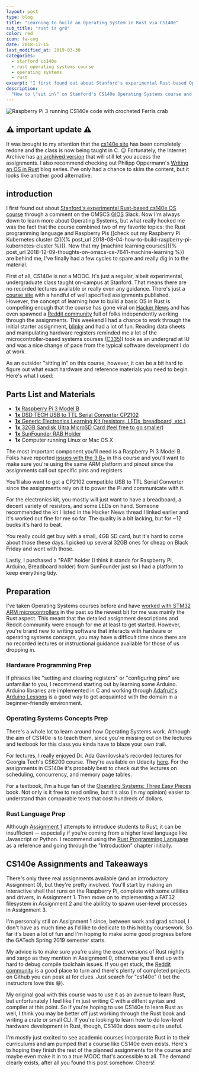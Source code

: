 ```yaml
---
layout: post
type: blog
title: "Learning to build an Operating System in Rust via CS140e"
sub_title: "rust is gr8"
color: red
icon: fa-cog
date: 2018-12-15
last_modified_at: 2019-03-30
categories:
  - stanford cs140e
  - rust operating systems course
  - operating systems
  - rust
excerpt: "I first found out about Stanford's experimental Rust-based Operating Systems course via the GATech OMSCS Slack. I was intrigued by the fact that the course combined two of my favorite topics: the Rust programming language and Raspberry Pis. Now that I've hit a bit of a lull, having just wrapped up grad school for the semester, I've finally had a few cycles to spare and really dig in to the material in Stanford's CS140e."
description:
  "How to \"sit in\" on Stanford's CS140e Operating Systems course and learn how to write a basic operating system for the Raspberry Pi in Rust."
---
```


<div>
<img src="https://images.downey.io/blog/cs140e-rust-ferris-crochet-downey-1.jpg" alt="Raspberry Pi 3 running CS140e code with crocheted Ferris crab">
</div>

## ⚠️ important update ⚠️
It was brought to my attention that the [cs140e site](https://web.stanford.edu/class/cs140e/) has been completely redone and the class is now being taught in C. 😒 Fortunately, the Internet Archive has [an archived version](https://web.archive.org/web/20180809015024/http://web.stanford.edu/class/cs140e) that will still let you access the assignments. I also recommend checking out Philipp Oppermann's [Writing an OS in Rust](https://os.phil-opp.com/) blog series. I've only had a chance to skim the content, but it looks like another good alternative.

## introduction

I first found out about [Stanford's experimental Rust-based cs140e OS course](https://web.stanford.edu/class/cs140e/) through a comment on the OMSCS [GIOS](https://www.omscs.gatech.edu/cs-8803-introduction-operating-systems) Slack. Now I'm always down to learn more about Operating Systems, but what really hooked me was the fact that the course combined two of my favorite topics: the Rust programming language and Raspberry Pis ([check out my Raspberry Pi Kubernetes cluster 😊]({% post_url 2018-08-04-how-to-build-raspberry-pi-kubernetes-cluster %})). Now that my [machine learning courses]({% post_url 2018-12-09-thoughts-on-omscs-cs-7641-machine-learning %}) are behind me, I've finally had a few cycles to spare and really dig in to the material.

First of all, CS140e is not a MOOC. It's just a regular, albeit experimental, undergraduate class taught on-campus at Stanford. That means there are no recorded lectures available or really even any guidance. There's just a [course site](https://web.stanford.edu/class/cs140e/) with a handful of well specified assignments published. However, the concept of learning how to build a basic OS in Rust is compelling enough that the course has gone viral on [Hacker News](https://news.ycombinator.com/item?id=16134618) and has even spawned a [Reddit community](https://www.reddit.com/r/cs140e/) full of folks independently working through the assignments. This weekend I had a chance to work through the initial starter assignment, [blinky](https://web.stanford.edu/class/cs140e/assignments/0-blinky/) and had a lot of fun. Reading data sheets and manipulating hardware registers reminded me a lot of the microcontroller-based systems courses ([C335](https://homes.sice.indiana.edu/classes/fall2018/csci/c335-geobrown/))I took as an undergrad at IU and was a nice change of pace from the typical software development I do at work.

As an outsider "sitting in" on this course, however, it can be a bit hard to figure out what exact hardware and reference materials you need to begin. Here's what I used:

## Parts List and Materials

<ul>
  <li><a href="https://www.adafruit.com/product/3055"><strong>1x</strong> Raspberry Pi 3 Model B</a></li>
  <li><a href="https://amzn.to/2Lh3jAf"><strong>1x</strong> DSD TECH USB to TTL Serial Converter CP2102</a></li>
  <li><a href="https://amzn.to/2PEUP6n"><strong>1x</strong> Generic Electronics Learning Kit (resistors, LEDs, breadboard, etc.)</a></li>
  <li><a href="https://amzn.to/2M4hRWw"><strong>1x</strong> 32GB Sandisk Ultra MicroSD Card (feel free to go smaller)</a></li>
  <li><a href="https://amzn.to/2QSNIvX"><strong>1x</strong> SunFounder RAB Holder</a></li>
  <li><strong>1x</strong> Computer running Linux or Mac OS X</li>
</ul>

The most important component you'll need is a Raspberry Pi 3 Model B. Folks have reported [issues with the 3 B+](https://www.reddit.com/r/cs140e/comments/8rbmjk/can_i_use_raspberry_pi_3b_to_replace_the_3b/) in this course and you'll want to make sure you're using the same ARM platform and pinout since the assignments call out specific pins and registers.

You'll also want to get a CP2102 compatible USB to TTL Serial Converter since the assignments rely on it to power the Pi and communicate with it.

For the electronics kit, you mostly will just want to have a breadboard, a decent variety of resistors, and some LEDs on hand. Someone recommended the kit I listed in the Hacker News thread I linked earlier and it's worked out fine for me so far. The quality is a bit lacking, but for ~12 bucks it's hard to beat.

You really could get buy with a small, 4GB SD card, but it's hard to come about those these days. I picked up several 32GB ones for cheap on Black Friday and went with those.

Lastly, I purchased a "RAB" holder (I think it stands for Raspberry Pi, Arduino, Breadboard holder) from SunFounder just so I had a platform to keep everything tidy. 

## Preparation

I've taken Operating Systems courses before and have [worked with STM32 ARM microcontrollers](https://github.com/tcdowney/thelittlehaskells) in the past so the newest bit for me was mainly the Rust aspect. This meant that the detailed assignment descriptions and Reddit community were enough for me at least to get started. However, you're brand new to writing software that interacts with hardware or operating systems concepts, you may have a difficult time since there are no recorded lectures or instructional guidance available for those of us dropping in.

### Hardware Programming Prep
If phrases like "setting and clearing registers" or "configuring pins" are unfamiliar to you, I recommend starting out by learning some Arduino. Arduino libraries are implemented in C and working through [Adafruit's Arduino Lessons](https://learn.adafruit.com/series/learn-arduino) is a good way to get acquainted with the domain in a beginner-friendly environment.

### Operating Systems Concepts Prep
There's a whole lot to learn around how Operating Systems work. Although the aim of CS140e is to teach them, since you're missing out on the lectures and textbook for this class you kinda have to blaze your own trail.

For lectures, I really enjoyed Dr. Ada Gavrilovska's recorded lectures for Georgia Tech's CS6200 course. They're available on Udacity [here](https://www.udacity.com/course/introduction-to-operating-systems--ud923). For the assignments in CS140e it's probably best to check out the lectures on scheduling, concurrency, and memory page tables.

For a textbook, I'm a huge fan of the [Operating Systems: Three Easy Pieces](http://pages.cs.wisc.edu/~remzi/OSTEP/) book. Not only is it free to read online, but it's also (in my opinion) easier to understand than comparable texts that cost hundreds of dollars.

### Rust Language Prep
Although [Assignment 1](https://web.stanford.edu/class/cs140e/assignments/1-shell/) attempts to introduce students to Rust, it can be insufficient -- especially if you're coming from a higher level language like Javascript or Python. I recommend using the [Rust Programming Language](https://doc.rust-lang.org/book/) as a reference and going through the "Introduction" chapter initially.

## CS140e Assignments and Takeaways

There's only three real assignments available (and an introductory Assignment 0), but they're pretty involved. You'll start by making an interactive shell that runs on the Raspberry Pi, complete with some utilities and drivers, in Assignment 1. Then move on to implementing a FAT32 filesystem in Assignment 2 and the abilitity to spawn user-level processes in Assignment 3.

I'm personally still on Assignment 1 since, between work and grad school, I don't have as much time as I'd like to dedicate to this hobby coursework. So far it's been a lot of fun and I'm hoping to make some good progress before the GATech Spring 2019 semester starts.

My advice is to make sure you're using the exact versions of Rust nightly and xargo as they mention in Assignment 0, otherwise you'll end up with hard to debug compile toolchain issues. If you get stuck, the [Reddit community](https://www.reddit.com/r/cs140e/comments/7ql4fw/info_general_discussion/) is a good place to turn and there's plenty of completed projects on Github you can peak at for clues. Just search for "cs140e" (I bet the instructors love this 😅).

My original goal with this course was to use it as an avenue to learn Rust, but unfortunately I feel like I'm just writing C with a diffent syntax and compiler at this point. So if you're hoping to use CS140e to learn Rust as well, I think you may be better off just working through the Rust book and writing a crate or small CLI. If you're looking to learn how to do low-level hardware development in Rust, though, CS140e does seem quite useful.

I'm mostly just excited to see academic courses incorporate Rust in to their curriculums and am pumped that a course like CS140e even exists. Here's to hoping they finish the rest of the planned assignments for the course and maybe even make it in to a true MOOC that's accessible to all. The demand clearly exists, after all you found this post somehow. Cheers!
